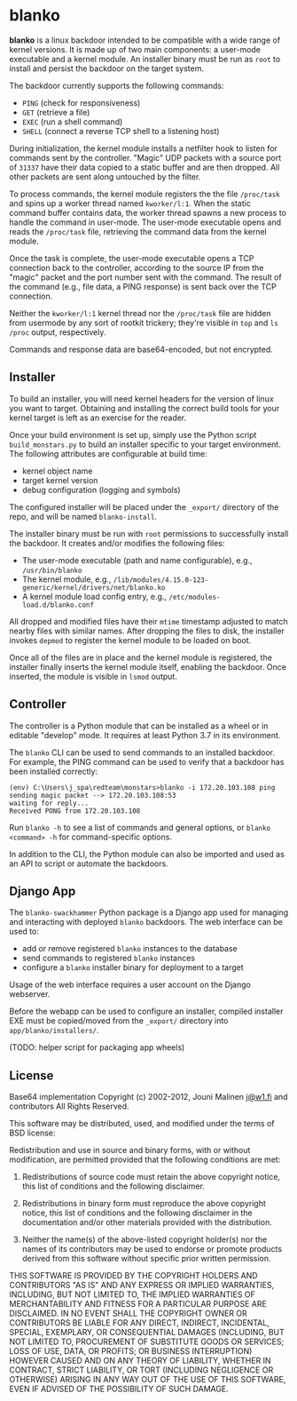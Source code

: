 # blanko

**blanko** is a linux backdoor intended to be compatible with a wide range of kernel versions. It is made up of two main components: a user-mode executable and a kernel module. An installer binary must be run as `root` to install and persist the backdoor on the target system.

The backdoor currently supports the following commands:
 - `PING` (check for responsiveness)
 - `GET` (retrieve a file)
 - `EXEC` (run a shell command)
 - `SHELL` (connect a reverse TCP shell to a listening host)

During initialization, the kernel module installs a netfilter hook to listen for commands sent by the controller. "Magic" UDP packets with a source port of `31337` have their data copied to a static buffer and are then dropped. All other packets are sent along untouched by the filter.

To process commands, the kernel module registers the the file `/proc/task` and spins up a worker thread named `kworker/l:1`. When the static command buffer contains data, the worker thread spawns a new process to handle the command in user-mode. The user-mode executable opens and reads the `/proc/task` file, retrieving the command data from the kernel module.

Once the task is complete, the user-mode executable opens a TCP connection back to the controller, according to the source IP from the "magic" packet and the port number sent with the command. The result of the command (e.g., file data, a PING response) is sent back over the TCP connection.

Neither the `kworker/l:1` kernel thread nor the `/proc/task` file are hidden from usermode by any sort of rootkit trickery; they're visible in `top` and `ls /proc` output, respectively.

Commands and response data are base64-encoded, but not encrypted.


## Installer

To build an installer, you will need kernel headers for the version of linux you want to target. Obtaining and installing the correct build tools for your kernel target is left as an exercise for the reader.

Once your build environment is set up, simply use the Python script `build_monstars.py` to build an installer specific to your target environment. The following attributes are configurable at build time:
 - kernel object name
 - target kernel version
 - debug configuration (logging and symbols)

The configured installer will be placed under the `_export/` directory of the repo, and will be named `blanko-install`.

The installer binary must be run with `root` permissions to successfully install the backdoor. It creates and/or modifies the following files:
 - The user-mode executable (path and name configurable), e.g., `/usr/bin/blanko`
 - The kernel module, e.g., `/lib/modules/4.15.0-123-generic/kernel/drivers/net/blanko.ko`
 - A kernel module load config entry, e.g., `/etc/modules-load.d/blanko.conf`

All dropped and modified files have their `mtime` timestamp adjusted to match nearby files with similar names. After dropping the files to disk, the installer invokes `depmod` to register the kernel module to be loaded on boot.

Once all of the files are in place and the kernel module is registered, the installer finally inserts the kernel module itself, enabling the backdoor. Once inserted, the module is visible in `lsmod` output.


## Controller

The controller is a Python module that can be installed as a wheel or in editable "develop" mode. It requires at least Python 3.7 in its environment.

The `blanko` CLI can be used to send commands to an installed backdoor. For example, the PING command can be used to verify that a backdoor has been installed correctly:
```
(env) C:\Users\j_spa\redteam\monstars>blanko -i 172.20.103.108 ping
sending magic packet --> 172.20.103.108:53
waiting for reply...
Received PONG from 172.20.103.108
```
Run `blanko -h` to see a list of commands and general options, or `blanko <command> -h` for command-specific options.

In addition to the CLI, the Python module can also be imported and used as an API to script or automate the backdoors.


## Django App

The `blanko-swackhammer` Python package is a Django app used for managing and interacting with deployed `blanko` backdoors. The web interface can be used to:
 - add or remove registered `blanko` instances to the database
 - send commands to registered `blanko` instances
 - configure a `blanko` installer binary for deployment to a target
 
Usage of the web interface requires a user account on the Django webserver.

Before the webapp can be used to configure an installer, compiled installer EXE must be copied/moved from the `_export/` directory into `app/blanko/installers/`.

(TODO: helper script for packaging app wheels)


## License

Base64 implementation Copyright (c) 2002-2012, Jouni Malinen <j@w1.fi> and contributors
All Rights Reserved.

This software may be distributed, used, and modified under the terms of BSD license:

Redistribution and use in source and binary forms, with or without modification, are permitted provided that the following conditions are met:

1. Redistributions of source code must retain the above copyright notice, this list of conditions and the following disclaimer.

2. Redistributions in binary form must reproduce the above copyright notice, this list of conditions and the following disclaimer in the documentation and/or other materials provided with the distribution.

3. Neither the name(s) of the above-listed copyright holder(s) nor the names of its contributors may be used to endorse or promote products derived from this software without specific prior written permission.

THIS SOFTWARE IS PROVIDED BY THE COPYRIGHT HOLDERS AND CONTRIBUTORS "AS IS" AND ANY EXPRESS OR IMPLIED WARRANTIES, INCLUDING, BUT NOT LIMITED TO, THE IMPLIED WARRANTIES OF MERCHANTABILITY AND FITNESS FOR A PARTICULAR PURPOSE ARE DISCLAIMED. IN NO EVENT SHALL THE COPYRIGHT OWNER OR CONTRIBUTORS BE LIABLE FOR ANY DIRECT, INDIRECT, INCIDENTAL, SPECIAL, EXEMPLARY, OR CONSEQUENTIAL DAMAGES (INCLUDING, BUT NOT LIMITED TO, PROCUREMENT OF SUBSTITUTE GOODS OR SERVICES; LOSS OF USE, DATA, OR PROFITS; OR BUSINESS INTERRUPTION) HOWEVER CAUSED AND ON ANY THEORY OF LIABILITY, WHETHER IN CONTRACT, STRICT LIABILITY, OR TORT (INCLUDING NEGLIGENCE OR OTHERWISE) ARISING IN ANY WAY OUT OF THE USE OF THIS SOFTWARE, EVEN IF ADVISED OF THE POSSIBILITY OF SUCH DAMAGE.
